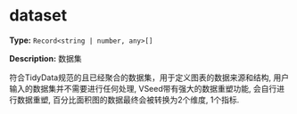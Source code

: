 # dataset

**Type:** `Record<string | number, any>[]`

**Description:**
数据集
  
  符合TidyData规范的且已经聚合的数据集，用于定义图表的数据来源和结构, 用户输入的数据集并不需要进行任何处理, VSeed带有强大的数据重塑功能, 会自行进行数据重塑, 百分比面积图的数据最终会被转换为2个维度, 1个指标.

